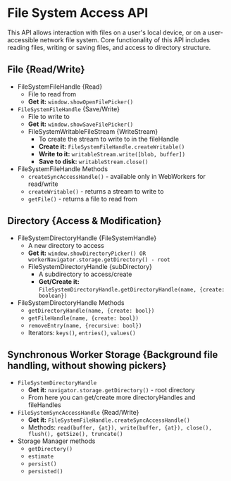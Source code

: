 # File System Access API
This API allows interaction with files on a user's local device, or on a user-accessible network file system. Core functionality of this API includes reading files, writing or saving files, and access to directory structure.

## File {Read/Write}
- FileSystemFileHandle {Read}
    - File to read from
    - **Get it:** `window.showOpenFilePicker()`
- `FileSystemFileHandle` {Save/Write}
    - File to write to
    - **Get it:** `window.showSaveFilePicker()`
    - FileSystemWritableFileStream {WriteStream}
        - To create the stream to write to in the fileHandle
        - **Create it:** `FileSystemFileHandle.createWritable()`
        - **Write to it:** `writableStream.write([blob, buffer])`
        - **Save to disk:** `writableStream.close()`
- FileSystemFileHandle Methods
    - `createSyncAccessHandle()` - available only in WebWorkers for read/write
    - `createWritable()` - returns a stream to write to
    - `getFile()` - returns a file to read from

## Directory {Access & Modification}
- FileSystemDirectoryHandle {FileSystemHandle}
    - A new directory to access
    - **Get it:** `window.showDirectoryPicker() OR workerNavigator.storage.getDirectory() - root`
    - FileSystemDirectoryHandle {subDirectory}
        - A subdirectory to access/create
        - **Get/Create it:** `FileSystemDirectoryHandle.getDirectoryHandle(name, {create: boolean})`
- FileSystemDirectoryHandle Methods
    - `getDirectoryHandle(name, {create: bool})`
    - `getFileHandle(name, {create: bool})`
    - `removeEntry(name, {recursive: bool})`
    - Iterators: `keys()`, `entries()`, `values()`

## Synchronous **Worker** Storage {Background file handling, without showing pickers}
- `FileSystemDirectoryHandle`
    - **Get it:** `navigator.storage.getDirectory()` - root directory
    - From here you can get/create more directoryHandles and fileHandles
- `FileSystemSyncAccessHandle` {Read/Write}
    - **Get it:** `FileSystemFileHandle.createSyncAccessHandle()`
    - Methods: `read(buffer, {at}), write(buffer, {at}), close(), flush(), getSize(), truncate()`
- Storage Manager methods
    - `getDirectory()`
    - `estimate`
    - `persist()`
    - `persisted()`